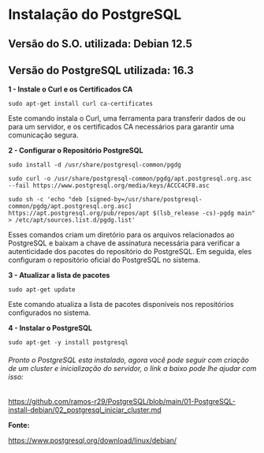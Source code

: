 <h1>Instalação do PostgreSQL</h1>
<h2>Versão do S.O. utilizada: Debian 12.5</h2>
<h2>Versão do PostgreSQL utilizada: 16.3</h2>

**1 - Instale o Curl e os Certificados CA**

`sudo apt-get install curl ca-certificates`

Este comando instala o Curl, uma ferramenta para transferir dados de ou para um servidor, e os certificados CA necessários para garantir uma comunicação segura.

**2 - Configurar o Repositório PostgreSQL**

`sudo install -d /usr/share/postgresql-common/pgdg`

`sudo curl -o /usr/share/postgresql-common/pgdg/apt.postgresql.org.asc --fail https://www.postgresql.org/media/keys/ACCC4CF8.asc`

`sudo sh -c 'echo "deb [signed-by=/usr/share/postgresql-common/pgdg/apt.postgresql.org.asc] https://apt.postgresql.org/pub/repos/apt $(lsb_release -cs)-pgdg main" > /etc/apt/sources.list.d/pgdg.list'`

Esses comandos criam um diretório para os arquivos relacionados ao PostgreSQL e baixam a chave de assinatura necessária para verificar a autenticidade dos pacotes do repositório do PostgreSQL. Em seguida, eles configuram o repositório oficial do PostgreSQL no sistema.

**3 - Atualizar a lista de pacotes**

`sudo apt-get update`

Este comando atualiza a lista de pacotes disponíveis nos repositórios configurados no sistema.

**4 - Instalar o PostgreSQL**

`sudo apt-get -y install postgresql`

<h6>Pronto o PostgreSQL esta instalado, agora você pode seguir com criação de um cluster e inicialização do servidor, o link a baixo pode lhe ajudar com isso: </h6>

https://github.com/ramos-r29/PostgreSQL/blob/main/01-PostgreSQL-install-debian/02_postgresql_iniciar_cluster.md

**Fonte:**

https://www.postgresql.org/download/linux/debian/

